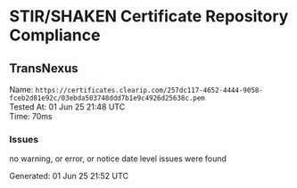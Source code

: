 # STIR/SHAKEN Certificate Repository Compliance

## TransNexus

Name: `https://certificates.clearip.com/257dc117-4652-4444-9058-fceb2d81e92c/03ebda503748ddd7b1e9c4926d25638c.pem`\
Tested At: 01 Jun 25 21:48 UTC\
Time: 70ms

### Issues

no warning, or error, or notice date level issues were found

Generated: 01 Jun 25 21:52 UTC